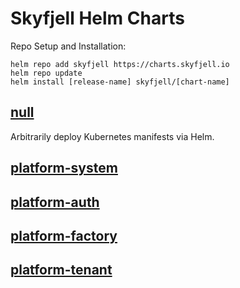 # Skyfjell Helm Charts

Repo Setup and Installation:

```
helm repo add skyfjell https://charts.skyfjell.io
helm repo update
helm install [release-name] skyfjell/[chart-name]
```

## [null](./charts/null)

Arbitrarily deploy Kubernetes manifests via Helm.

## [platform-system](./charts/platform-system)

## [platform-auth](./charts/platform-auth)

## [platform-factory](./charts/platform-factory)

## [platform-tenant](./charts/platform-tenant)
